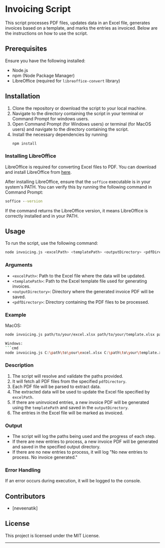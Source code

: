 # Invoicing Script

This script processes PDF files, updates data in an Excel file, generates invoices based on a template, and marks the entries as invoiced. Below are the instructions on how to use the script.

## Prerequisites

Ensure you have the following installed:
- Node.js
- npm (Node Package Manager)
- LibreOffice (required for `libreoffice-convert` library)

## Installation

1. Clone the repository or download the script to your local machine.
2. Navigate to the directory containing the script in your terminal or Command Prompt for windows users.
2. Open Command Prompt (for Windows users) or terminal (for MacOS users) and navigate to the directory containing the script.
3. Install the necessary dependencies by running:
   ```cmd
   npm install
   ```

### Installing LibreOffice

LibreOffice is required for converting Excel files to PDF. You can download and install LibreOffice from [here](https://www.libreoffice.org/download/download/).

After installing LibreOffice, ensure that the `soffice` executable is in your system's PATH. You can verify this by running the following command in Command Prompt:

```cmd
soffice --version
```

If the command returns the LibreOffice version, it means LibreOffice is correctly installed and in your PATH.

## Usage

To run the script, use the following command:

```bash
node invoicing.js <excelPath> <templatePath> <outputDirectory> <pdfDirectory>
```

### Arguments

- `<excelPath>`: Path to the Excel file where the data will be updated.
- `<templatePath>`: Path to the Excel template file used for generating invoices.
- `<outputDirectory>`: Directory where the generated invoice PDF will be saved.
- `<pdfDirectory>`: Directory containing the PDF files to be processed.

### Example

MacOS:
```bash
node invoicing.js path/to/your/excel.xlsx path/to/your/template.xlsx path/to/output/directory path/to/pdf/directory

Windows:
```cmd
node invoicing.js C:\path\to\your\excel.xlsx C:\path\to\your\template.xlsx C:\path\to\output\directory C:\path\to\pdf\directory
```

### Description

1. The script will resolve and validate the paths provided.
2. It will fetch all PDF files from the specified `pdfDirectory`.
3. Each PDF file will be parsed to extract data.
4. The extracted data will be used to update the Excel file specified by `excelPath`.
5. If there are uninvoiced entries, a new invoice PDF will be generated using the `templatePath` and saved in the `outputDirectory`.
6. The entries in the Excel file will be marked as invoiced.

### Output

- The script will log the paths being used and the progress of each step.
- If there are new entries to process, a new invoice PDF will be generated and saved in the specified output directory.
- If there are no new entries to process, it will log "No new entries to process. No invoice generated."

### Error Handling

If an error occurs during execution, it will be logged to the console.

## Contributors

- [neveenatik]

## License

This project is licensed under the MIT License.

---
